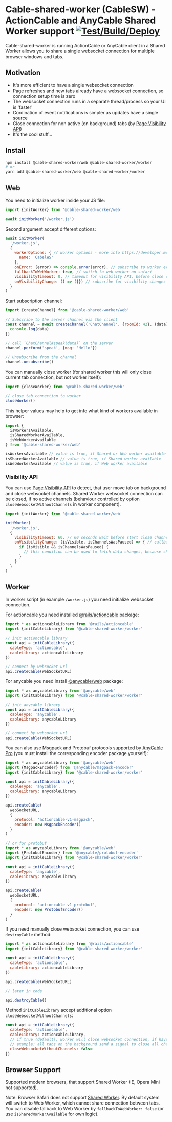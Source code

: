 # Cable-shared-worker (CableSW) - ActionCable and AnyCable Shared Worker support [![Test/Build/Deploy](https://github.com/le0pard/cable-shared-worker/actions/workflows/release.yml/badge.svg?branch=main)](https://github.com/le0pard/cable-shared-worker/actions/workflows/release.yml)

Cable-shared-worker is running ActionCable or AnyCable client in a Shared Worker allows you to share a single websocket connection for multiple browser windows and tabs.

## Motivation

 - It's more efficient to have a single websocket connection
 - Page refreshes and new tabs already have a websocket connection, so connection setup time is zero
 - The websocket connection runs in a separate thread/process so your UI is 'faster'
 - Cordination of event notifications is simpler as updates have a single source
 - Close connection for non active (on background) tabs (by [Page Visibility API](https://developer.mozilla.org/en-US/docs/Web/API/Page_Visibility_API))
 - It's the cool stuff...

## Install

```bash
npm install @cable-shared-worker/web @cable-shared-worker/worker
# or
yarn add @cable-shared-worker/web @cable-shared-worker/worker
```

## Web

You need to initialize worker inside your JS file:

```js
import {initWorker} from '@cable-shared-worker/web'

await initWorker('/worker.js')
```

Second argument accept different options:

```js
await initWorker(
  '/worker.js',
  {
    workerOptions: { // worker options - more info https://developer.mozilla.org/en-US/docs/Web/API/SharedWorker/SharedWorker
      name: 'CabelWS'
    },
    onError: (error) => console.error(error), // subscribe to worker errors
    fallbackToWebWorker: true, // switch to web worker on safari
    visibilityTimeout: 0, // timeout for visibility API, before close channels; 0 is disabled
    onVisibilityChange: () => ({}) // subscribe for visibility changes
  }
)
```

Start subscription channel:

```js
import {createChannel} from '@cable-shared-worker/web'

// Subscribe to the server channel via the client
const channel = await createChannel('ChatChannel', {roomId: 42}, (data) => {
  console.log(data)
})

// call `ChatChannel#speak(data)` on the server
channel.perform('speak', {msg: 'Hello'})

// Unsubscribe from the channel
channel.unsubscribe()
```

You can manually close worker (for shared worker this will only close current tab connection, but not worker itself):

```js
import {closeWorker} from '@cable-shared-worker/web'

// close tab connection to worker
closeWorker()
```

This helper values may help to get info what kind of workers available in browser:

```js
import {
  isWorkersAvailable,
  isSharedWorkerAvailable,
  isWebWorkerAvailable
} from '@cable-shared-worker/web'

isWorkersAvailable // value is true, if Shared or Web worker available
isSharedWorkerAvailable // value is true, if Shared worker available
isWebWorkerAvailable // value is true, if Web worker available
```

### Visibility API

You can use [Page Visibility API](https://developer.mozilla.org/en-US/docs/Web/API/Page_Visibility_API) to detect, that user move tab on background and close websocket channels. Shared Worker websocket connection can be closed, if no active channels (behaviour controlled by option `closeWebsocketWithoutChannels` in worker component).

```js
import {initWorker} from '@cable-shared-worker/web'

initWorker(
  '/worker.js',
  {
    visibilityTimeout: 60, // 60 seconds wait before start close channels, default 0 is disable this functionality
    onVisibilityChange: (isVisible, isChannelsWasPaused) => { // callback for visibility changes
      if (isVisible && isChannelsWasPaused) {
        // this condition can be used to fetch data changes, because channels was closed due to tab on background
      }
    }
  }
)
```

## Worker

In worker script (in example `/worker.js`) you need initialize websocket connection.

For actioncable you need installed [@rails/actioncable](https://www.npmjs.com/package/@rails/actioncable) package:

```js
import * as actioncableLibrary from '@rails/actioncable'
import {initCableLibrary} from '@cable-shared-worker/worker'

// init actioncable library
const api = initCableLibrary({
  cableType: 'actioncable',
  cableLibrary: actioncableLibrary
})

// connect by websocket url
api.createCable(WebSocketURL)
```

For anycable you need install [@anycable/web](https://www.npmjs.com/package/@anycable/web) package:

```js
import * as anycableLibrary from '@anycable/web'
import {initCableLibrary} from '@cable-shared-worker/worker'

// init anycable library
const api = initCableLibrary({
  cableType: 'anycable',
  cableLibrary: anycableLibrary
})

// connect by websocket url
api.createCable(WebSocketURL)
```

You can also use Msgpack and Protobuf protocols supported by [AnyCable Pro](https://anycable.io/#pro) (you must install the corresponding encoder package yourself):

```js
import * as anycableLibrary from '@anycable/web'
import {MsgpackEncoder} from '@anycable/msgpack-encoder'
import {initCableLibrary} from '@cable-shared-worker/worker'

const api = initCableLibrary({
  cableType: 'anycable',
  cableLibrary: anycableLibrary
})

api.createCable(
  webSocketURL,
  {
    protocol: 'actioncable-v1-msgpack',
    encoder: new MsgpackEncoder()
  }
)

// or for protobuf
import * as anycableLibrary from '@anycable/web'
import {ProtobufEncoder} from '@anycable/protobuf-encoder'
import {initCableLibrary} from '@cable-shared-worker/worker'

const api = initCableLibrary({
  cableType: 'anycable',
  cableLibrary: anycableLibrary
})

api.createCable(
  webSocketURL,
  {
    protocol: 'actioncable-v1-protobuf',
    encoder: new ProtobufEncoder()
  }
)
```

If you need manually close websocket connection, you can use `destroyCable` method:

```js
import * as actioncableLibrary from '@rails/actioncable'
import {initCableLibrary} from '@cable-shared-worker/worker'

const api = initCableLibrary({
  cableType: 'actioncable',
  cableLibrary: actioncableLibrary
})

api.createCable(WebSocketURL)

// later in code

api.destroyCable()
```

Method `initCableLibrary` accept additional option `closeWebsocketWithoutChannels`:

```js
const api = initCableLibrary({
  cableType: 'actioncable',
  cableLibrary: actioncableLibrary,
  // if true (default), worker will close websocket connection, if have zero active channels
  // example: all tabs on the background send a signal to close all channels by visibility API timeout
  closeWebsocketWithoutChannels: false
})
```

## Browser Support

Supported modern browsers, that support Shared Worker (IE, Opera Mini not supported).

Note: Browser Safari does not support [Shared Worker](https://caniuse.com/sharedworkers). By default system will switch to Web Worker, which cannot share connection between tabs. You can disable fallback to Web Worker by `fallbackToWebWorker: false` (or use `isSharedWorkerAvailable` for own logic).
